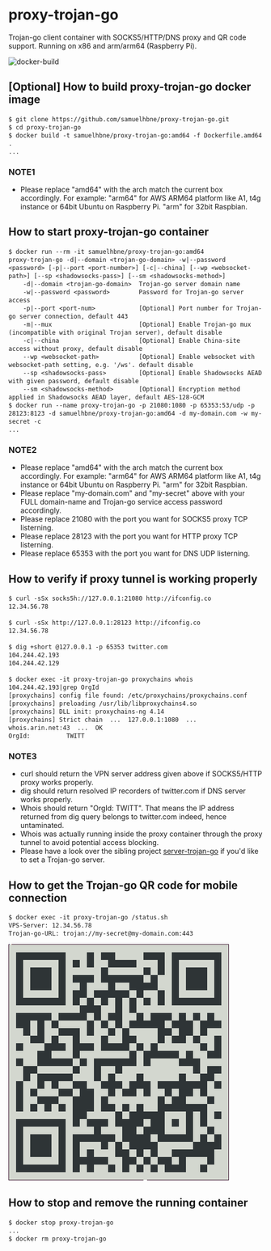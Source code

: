 # proxy-trojan-go

Trojan-go client container with SOCKS5/HTTP/DNS proxy and QR code support. Running on x86 and arm/arm64 (Raspberry Pi).

![docker-build](https://github.com/samuelhbne/proxy-trojan-go/workflows/docker-build/badge.svg)

## [Optional] How to build proxy-trojan-go docker image

```shell
$ git clone https://github.com/samuelhbne/proxy-trojan-go.git
$ cd proxy-trojan-go
$ docker build -t samuelhbne/proxy-trojan-go:amd64 -f Dockerfile.amd64 .
...
```

### NOTE1

- Please replace "amd64" with the arch match the current box accordingly. For example: "arm64" for AWS ARM64 platform like A1, t4g instance or 64bit Ubuntu on Raspberry Pi. "arm" for 32bit Raspbian.

## How to start proxy-trojan-go container

```shell
$ docker run --rm -it samuelhbne/proxy-trojan-go:amd64
proxy-trojan-go -d|--domain <trojan-go-domain> -w|--password <password> [-p|--port <port-number>] [-c|--china] [--wp <websocket-path>] [--sp <shadowsocks-pass>] [--sm <shadowsocks-method>]
    -d|--domain <trojan-go-domain>  Trojan-go server domain name
    -w|--password <password>        Password for Trojan-go server access
    -p|--port <port-num>            [Optional] Port number for Trojan-go server connection, default 443
    -m|--mux                        [Optional] Enable Trojan-go mux (incompatible with original Trojan server), default disable
    -c|--china                      [Optional] Enable China-site access without proxy, default disable
    --wp <websocket-path>           [Optional] Enable websocket with websocket-path setting, e.g. '/ws'. default disable
    --sp <shadowsocks-pass>         [Optional] Enable Shadowsocks AEAD with given password, default disable
    --sm <shadowsocks-method>       [Optional] Encryption method applied in Shadowsocks AEAD layer, default AES-128-GCM
$ docker run --name proxy-trojan-go -p 21080:1080 -p 65353:53/udp -p 28123:8123 -d samuelhbne/proxy-trojan-go:amd64 -d my-domain.com -w my-secret -c
...
```

### NOTE2

- Please replace "amd64" with the arch match the current box accordingly. For example: "arm64" for AWS ARM64 platform like A1, t4g instance or 64bit Ubuntu on Raspberry Pi. "arm" for 32bit Raspbian.
- Please replace "my-domain.com" and "my-secret" above with your FULL domain-name and Trojan-go service access password accordingly.
- Please replace 21080 with the port you want for SOCKS5 proxy TCP listerning.
- Please replace 28123 with the port you want for HTTP proxy TCP listerning.
- Please replace 65353 with the port you want for DNS UDP listerning.

## How to verify if proxy tunnel is working properly

```shell
$ curl -sSx socks5h://127.0.0.1:21080 http://ifconfig.co
12.34.56.78

$ curl -sSx http://127.0.0.1:28123 http://ifconfig.co
12.34.56.78

$ dig +short @127.0.0.1 -p 65353 twitter.com
104.244.42.193
104.244.42.129

$ docker exec -it proxy-trojan-go proxychains whois 104.244.42.193|grep OrgId
[proxychains] config file found: /etc/proxychains/proxychains.conf
[proxychains] preloading /usr/lib/libproxychains4.so
[proxychains] DLL init: proxychains-ng 4.14
[proxychains] Strict chain  ...  127.0.0.1:1080  ...  whois.arin.net:43  ...  OK
OrgId:          TWITT
```

### NOTE3

- curl should return the VPN server address given above if SOCKS5/HTTP proxy works properly.
- dig should return resolved IP recorders of twitter.com if DNS server works properly.
- Whois should return "OrgId: TWITT". That means the IP address returned from dig query belongs to twitter.com indeed, hence untaminated.
- Whois was actually running inside the proxy container through the proxy tunnel to avoid potential access blocking.
- Please have a look over the sibling project [server-trojan-go](https://github.com/samuelhbne/server-trojan-go) if you'd like to set a Trojan-go server.

## How to get the Trojan-go QR code for mobile connection

```shell
$ docker exec -it proxy-trojan-go /status.sh
VPS-Server: 12.34.56.78
Trojan-go-URL: trojan://my-secret@my-domain.com:443
```

![QR code example](https://github.com/samuelhbne/proxy-trojan-go/blob/master/images/qr-trojan-go.png)

## How to stop and remove the running container

```shell
$ docker stop proxy-trojan-go
...
$ docker rm proxy-trojan-go
```
